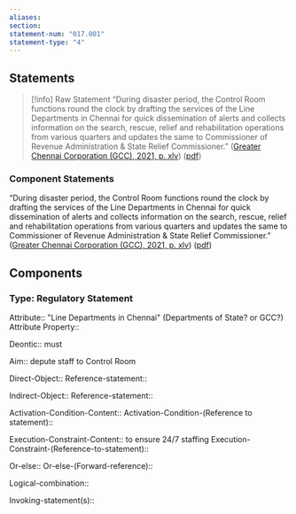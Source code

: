 ```yaml
---
aliases: 
section: 
statement-num: "017.001"
statement-type: "4"
---
```

## Statements 
> [!info] Raw Statement
> “During disaster period, the Control Room functions round the clock by drafting the services of the Line Departments in Chennai for quick dissemination of alerts and collects information on the search, rescue, relief and rehabilitation operations from various quarters and updates the same to Commissioner of Revenue Administration & State Relief Commissioner.” ([Greater Chennai Corporation (GCC), 2021, p. xlv](zotero://select/library/items/AZZSXLC8)) ([pdf](zotero://open-pdf/library/items/ZWDYK52D?page=45&annotation=BKVIWHPI)) 
> 

### Component Statements
“During disaster period, the Control Room functions round the clock by drafting the services of the Line Departments in Chennai for quick dissemination of alerts and collects information on the search, rescue, relief and rehabilitation operations from various quarters and updates the same to Commissioner of Revenue Administration & State Relief Commissioner.” ([Greater Chennai Corporation (GCC), 2021, p. xlv](zotero://select/library/items/AZZSXLC8)) ([pdf](zotero://open-pdf/library/items/ZWDYK52D?page=45&annotation=BKVIWHPI)) 
## Components
### Type: Regulatory Statement
Attribute:: "Line Departments in Chennai" (Departments of State? or GCC?)
	Attribute Property::

Deontic:: must 

Aim:: depute staff to Control Room

Direct-Object:: 
	Reference-statement::

Indirect-Object::
	Reference-statement::

Activation-Condition-Content::
	Activation-Condition-(Reference to statement)::

Execution-Constraint-Content:: to ensure 24/7 staffing
	Execution-Constraint-(Reference-to-statement)::

Or-else::
	Or-else-(Forward-reference)::

Logical-combination::

Invoking-statement(s)::